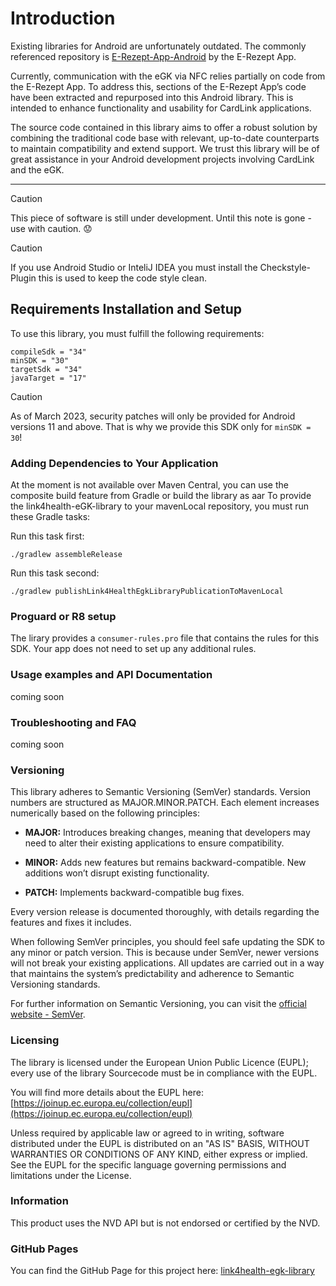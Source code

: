 # Introduction

Existing libraries for Android are unfortunately outdated. 
The commonly referenced repository is [E-Rezept-App-Android](https://github.com/gematik/E-Rezept-App-Android) by the E-Rezept App.


Currently, communication with the eGK via NFC relies partially on code from the E-Rezept App. 
To address this, sections of the E-Rezept App’s code have been extracted and repurposed into this Android library.
This is intended to enhance functionality and usability for CardLink applications.

The source code contained in this library aims to offer a robust solution by combining the traditional code base with relevant,
up-to-date counterparts to maintain compatibility and extend support. We trust this library will be of great assistance in your Android development projects involving CardLink and the eGK.

---------------------------------------------------------------------------------------------------------------------

> [!CAUTION]
> This piece of software is still under development. Until this note is gone - use with caution. :worried:


> [!CAUTION]
> 
> If you use Android Studio or InteliJ IDEA you must install the Checkstyle-Plugin this is used to keep the code style clean.


## Requirements Installation and Setup

To use this library, you must fulfill the following requirements:
```
compileSdk = "34"
minSDK = "30"
targetSdk = "34"
javaTarget = "17"
```

> [!CAUTION]
> 
> As of March 2023, security patches will only be provided for Android versions 11 and above. That is why we provide this SDK only for `minSDK = 30`!

### Adding Dependencies to Your Application

At the moment is not available over Maven Central, you can use the composite build feature from Gradle or build the library as aar
To provide the link4health-eGK-library to your mavenLocal repository, you must run these Gradle tasks:

Run this task first:

```./gradlew assembleRelease```

Run this task second:

```./gradlew publishLink4HealthEgkLibraryPublicationToMavenLocal```


### Proguard or R8 setup

The lirary provides a `consumer-rules.pro` file that contains the rules for this SDK. Your app does not need to set up any additional rules.

### Usage examples and API Documentation

coming soon

### Troubleshooting and FAQ

coming soon

### Versioning

This library adheres to Semantic Versioning (SemVer) standards. Version numbers are structured as MAJOR.MINOR.PATCH. Each element increases numerically based on the following principles:

- **MAJOR:** Introduces breaking changes, meaning that developers may need to alter their existing applications to ensure compatibility.

- **MINOR:** Adds new features but remains backward-compatible. New additions won’t disrupt existing functionality.

- **PATCH:** Implements backward-compatible bug fixes.

Every version release is documented thoroughly, with details regarding the features and fixes it includes.

When following SemVer principles, you should feel safe updating the SDK to any minor or patch version. This is because under SemVer, newer versions will not break your existing applications. All updates are carried out in a way that maintains the system’s predictability and adherence to Semantic Versioning standards.

For further information on Semantic Versioning, you can visit the [official website - SemVer](https://semver.org/).

### Licensing

The library is licensed under the European Union Public Licence (EUPL); every use of the library Sourcecode must be in compliance with the EUPL.

You will find more details about the EUPL here: [https://joinup.ec.europa.eu/collection/eupl](https://joinup.ec.europa.eu/collection/eupl)

Unless required by applicable law or agreed to in writing, software distributed under the EUPL is distributed on an "AS IS" BASIS, WITHOUT WARRANTIES OR CONDITIONS OF ANY KIND, either express or implied. See the EUPL for the specific language governing permissions and limitations under the License.

### Information
This product uses the NVD API but is not endorsed or certified by the NVD.

### GitHub Pages

You can find the GitHub Page for this project here: [link4health-egk-library](https://link4health.github.io/link4health-egk-library/)
